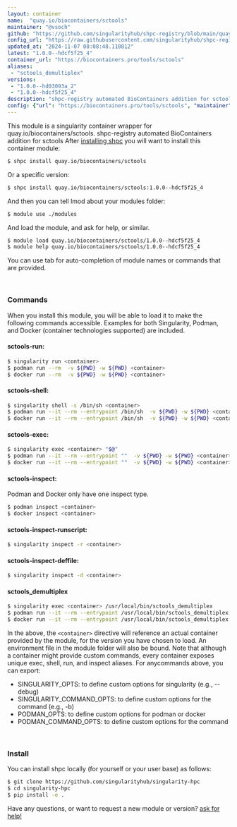 ```yaml
---
layout: container
name:  "quay.io/biocontainers/sctools"
maintainer: "@vsoch"
github: "https://github.com/singularityhub/shpc-registry/blob/main/quay.io/biocontainers/sctools/container.yaml"
config_url: "https://raw.githubusercontent.com/singularityhub/shpc-registry/main/quay.io/biocontainers/sctools/container.yaml"
updated_at: "2024-11-07 08:08:48.110812"
latest: "1.0.0--hdcf5f25_4"
container_url: "https://biocontainers.pro/tools/sctools"
aliases:
 - "sctools_demultiplex"
versions:
 - "1.0.0--hd03093a_2"
 - "1.0.0--hdcf5f25_4"
description: "shpc-registry automated BioContainers addition for sctools"
config: {"url": "https://biocontainers.pro/tools/sctools", "maintainer": "@vsoch", "description": "shpc-registry automated BioContainers addition for sctools", "latest": {"1.0.0--hdcf5f25_4": "sha256:1f1d8d46a4b2dc8f8dd994efb570e2ff67425ece45caa23e1139280745094b51"}, "tags": {"1.0.0--hd03093a_2": "sha256:6b8a23ce4487ab761d8489d782bacd89b2aa04d3dd8f3ec88e093afcd79010fb", "1.0.0--hdcf5f25_4": "sha256:1f1d8d46a4b2dc8f8dd994efb570e2ff67425ece45caa23e1139280745094b51"}, "docker": "quay.io/biocontainers/sctools", "aliases": {"sctools_demultiplex": "/usr/local/bin/sctools_demultiplex"}}
---
```


This module is a singularity container wrapper for quay.io/biocontainers/sctools.
shpc-registry automated BioContainers addition for sctools
After [installing shpc](#install) you will want to install this container module:


```bash
$ shpc install quay.io/biocontainers/sctools
```

Or a specific version:

```bash
$ shpc install quay.io/biocontainers/sctools:1.0.0--hdcf5f25_4
```

And then you can tell lmod about your modules folder:

```bash
$ module use ./modules
```

And load the module, and ask for help, or similar.

```bash
$ module load quay.io/biocontainers/sctools/1.0.0--hdcf5f25_4
$ module help quay.io/biocontainers/sctools/1.0.0--hdcf5f25_4
```

You can use tab for auto-completion of module names or commands that are provided.

<br>

### Commands

When you install this module, you will be able to load it to make the following commands accessible.
Examples for both Singularity, Podman, and Docker (container technologies supported) are included.

#### sctools-run:

```bash
$ singularity run <container>
$ podman run --rm  -v ${PWD} -w ${PWD} <container>
$ docker run --rm  -v ${PWD} -w ${PWD} <container>
```

#### sctools-shell:

```bash
$ singularity shell -s /bin/sh <container>
$ podman run --it --rm --entrypoint /bin/sh  -v ${PWD} -w ${PWD} <container>
$ docker run --it --rm --entrypoint /bin/sh  -v ${PWD} -w ${PWD} <container>
```

#### sctools-exec:

```bash
$ singularity exec <container> "$@"
$ podman run --it --rm --entrypoint ""  -v ${PWD} -w ${PWD} <container> "$@"
$ docker run --it --rm --entrypoint ""  -v ${PWD} -w ${PWD} <container> "$@"
```

#### sctools-inspect:

Podman and Docker only have one inspect type.

```bash
$ podman inspect <container>
$ docker inspect <container>
```

#### sctools-inspect-runscript:

```bash
$ singularity inspect -r <container>
```

#### sctools-inspect-deffile:

```bash
$ singularity inspect -d <container>
```


#### sctools_demultiplex

```bash
$ singularity exec <container> /usr/local/bin/sctools_demultiplex
$ podman run --it --rm --entrypoint /usr/local/bin/sctools_demultiplex   -v ${PWD} -w ${PWD} <container> -c " $@"
$ docker run --it --rm --entrypoint /usr/local/bin/sctools_demultiplex   -v ${PWD} -w ${PWD} <container> -c " $@"
```



In the above, the `<container>` directive will reference an actual container provided
by the module, for the version you have chosen to load. An environment file in the
module folder will also be bound. Note that although a container
might provide custom commands, every container exposes unique exec, shell, run, and
inspect aliases. For anycommands above, you can export:

 - SINGULARITY_OPTS: to define custom options for singularity (e.g., --debug)
 - SINGULARITY_COMMAND_OPTS: to define custom options for the command (e.g., -b)
 - PODMAN_OPTS: to define custom options for podman or docker
 - PODMAN_COMMAND_OPTS: to define custom options for the command

<br>

### Install

You can install shpc locally (for yourself or your user base) as follows:

```bash
$ git clone https://github.com/singularityhub/singularity-hpc
$ cd singularity-hpc
$ pip install -e .
```

Have any questions, or want to request a new module or version? [ask for help!](https://github.com/singularityhub/singularity-hpc/issues)